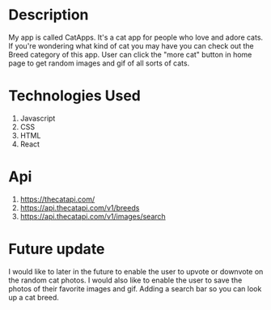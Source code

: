 # Description 
My app is called CatApps. It's a cat app for people who love and adore cats. If you're wondering what kind of cat you may have you can check out the Breed category of this app. User can click the "more cat" button in home page to get random images and gif of all sorts of cats.

# Technologies Used
1. Javascript
2. CSS
3. HTML
4. React

# Api
1. https://thecatapi.com/
2. https://api.thecatapi.com/v1/breeds
3. https://api.thecatapi.com/v1/images/search
  
# Future update
I would like to later in the future to enable the user to upvote or downvote on the random cat photos. I would also like to enable the user to save the photos of their favorite images and gif. Adding a search bar so you can look up a cat breed.  
